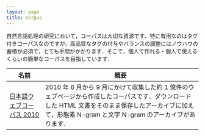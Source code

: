 ```yaml
---
layout: page
title: Corpus
---
```


自然言語処理の研究において，コーパスは大切な資源です．特に有用なのはタグ付きコーパスなのですが，高品質なタグの付与やバランスの調整にはノウハウの蓄積が必須で，とても手間がかかります．そこで，個人で作れる・個人で使えるくらいの簡単なコーパスを目指しています．

名前|概要
--|--
[日本語ウェブコーパス 2010](nwc2010)|2010 年 6 月から 9 月にかけて収集した約 1 億件のウェブページから作成したコーパスです．ダウンロードした HTML 文書をそのまま保存したアーカイブに加えて，形態素 N-gram と文字 N-gram のアーカイブがあります．
